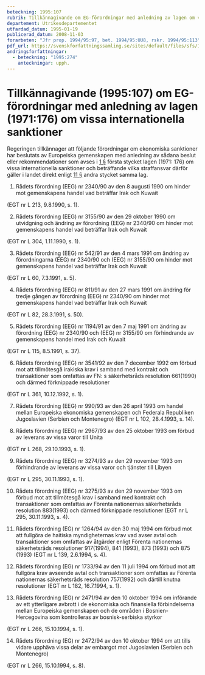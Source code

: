 ```yaml
---
beteckning: 1995:107
rubrik: Tillkännagivande om EG-förordningar med anledning av lagen om vissa internationella sanktioner
departement: Utrikesdepartementet
utfardad_datum: 1995-01-19
publicerad_datum: 2008-11-03
forarbeten: "Jfr prop. 1994/95:97, bet. 1994/95:UU8, rskr. 1994/95:113"
pdf_url: https://svenskforfattningssamling.se/sites/default/files/sfs/1995-01/SFS1995-107.pdf
andringsforfattningar:
  - beteckning: "1995:274"
    anteckningar: upph.
---
```


# Tillkännagivande (1995:107) om EG-förordningar med anledning av lagen (1971:176) om vissa internationella sanktioner

Regeringen tillkännager att följande förordningar om ekonomiska sanktioner har beslutats av Europeiska gemenskapen med anledning av sådana beslut eller rekommendationer som avses i [1 §](#1) första stycket lagen (1971: 176) om vissa internationella sanktioner och beträffande vilka straffansvar därför gäller i landet direkt enligt [11 §](#11) andra stycket samma lag.

1. Rådets förordning (EEG) nr 2340/90 av den 8 augusti 1990 om hinder mot gemenskapens handel vad beträffar Irak och Kuwait

(EGT nr L 213, 9.8.1990, s. 1).

2. Rådets förordning (EEG) nr 3155/90 av den 29 oktober 1990 om utvidgning och ändring av förordning (EEG) nr 2340/90 om hinder mot gemenskapens handel vad beträffar Irak och Kuwait

(EGT nr L 304, 1.11.1990, s. 1).

3. Rådets förordning (EEG) nr 542/91 av den 4 mars 1991 om ändring av förordningarna (EEG) nr 2340/90 och (EEG) nr 3155/90 om hinder mot gemenskapens handel vad beträffar Irak och Kuwait

(EGT nr L 60, 7.3.1991, s. 5).

4. Rådets förordning (EEG) nr 811/91 av den 27 mars 1991 om ändring för tredje gången av förordning (EEG) nr 2340/90 om hinder mot gemenskapens handel vad beträffar Irak och Kuwait

(EGT nr L 82, 28.3.1991, s. 50).

5. Rådets förordning (EEG) nr 1194/91 av den 7 maj 1991 om ändring av förordning (EEG) nr 2340/90 och (EEG) nr 3155/90 om förhindrande av gemenskapens handel med Irak och Kuwait

(EGT nr L 115, 8.5.1991, s. 37).

6. Rådets förordning (EEG) nr 3541/92 av den 7 december 1992 om förbud mot att tillmötesgå irakiska krav i samband med kontrakt och transaktioner som omfattas av FN: s säkerhetsråds resolution 661(1990) och därmed förknippade resolutioner

(EGT nr L 361, 10.12.1992, s. 1).

7. Rådets förordning (EEG) nr 990/93 av den 26 april 1993 om handel mellan Europeiska ekonomiska gemenskapen och Federala Republiken Jugoslavien (Serbien och Montenegro) (EGT nr L 102, 28.4.1993, s. 14).

8. Rådets förordning (EEG) nr 2967/93 av den 25 oktober 1993 om förbud av leverans av vissa varor till Unita

(EGT nr L 268, 29.10.1993, s. 1).

9. Rådets förordning (EEG) nr 3274/93 av den 29 november 1993 om förhindrande av leverans av vissa varor och tjänster till Libyen

(EGT nr L 295, 30.11.1993, s. 1).

10. Rådets förordning (EEG) nr 3275/93 av den 29 november 1993 om förbud mot att tillmötesgå krav i samband med kontrakt och transaktioner som omfattas av Förenta nationernas säkerhetsråds resolution 883(1993) och därmed förknippade resolutioner (EGT nr L 295, 30.11.1993, s. 4).

11. Rådets förordning (EG) nr 1264/94 av den 30 maj 1994 om förbud mot att fullgöra de haitiska myndigheternas krav vad avser avtal och transaktioner som omfattas av åtgärder enligt Förenta nationernas säkerhetsråds resolutioner 917(1994), 841 (1993), 873 (1993) och 875 (1993) (EGT nr L 139, 2.6.1994, s. 4).

12. Rådets förordning (EG) nr 1733/94 av den 11 juli 1994 om förbud mot att fullgöra krav avseende avtal och transaktioner som omfattas av Förenta nationernas säkerhetsråds resolution 757(1992) och därtill knutna resolutioner (EGT nr L 182, 16.7.1994, s. 1).

13. Rådets förordning (EG) nr 2471/94 av den 10 oktober 1994 om införande av ett ytterligare avbrott i de ekonomiska och finansiella förbindelserna mellan Europeiska gemenskapen och de områden i Bosnien-Hercegovina som kontrolleras av bosnisk-serbiska styrkor

(EGT nr L 266, 15.10.1994, s. 1).

14. Rådets förordning (EG) nr 2472/94 av den 10 oktober 1994 om att tills vidare upphäva vissa delar av embargot mot Jugoslavien (Serbien och Montenegro)

(EGT nr L 266, 15.10.1994, s. 8).